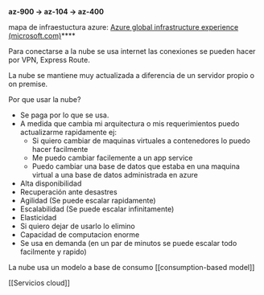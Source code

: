 **az-900 -> az-104 -> az-400**

mapa de infraestuctura azure: [Azure global infrastructure experience (microsoft.com)](https://infrastructuremap.microsoft.com/explore)****

Para conectarse a la nube se usa internet las conexiones se pueden hacer por VPN, Express Route.

La nube se mantiene muy actualizada a diferencia de un servidor propio o on premise.

Por que usar la nube?
- Se paga por lo que se usa.
- A medida que cambia mi arquitectura o mis requerimientos puedo actualizarme rapidamente ej:
	- Si quiero cambiar de maquinas virtuales a contenedores lo puedo hacer facilmente
	- Me puedo cambiar facilemente a un app service
	- Puedo cambiar una base de datos que estaba en una maquina virtual a una base de datos administrada en azure
- Alta disponibilidad
- Recuperación ante desastres
- Agilidad (Se puede escalar rapidamente)
- Escalabilidad (Se puede escalar infinitamente)
- Elasticidad
- Si quiero dejar de usarlo lo elimino
- Capacidad de computacion enorme
- Se usa en demanda (en un par de minutos se puede escalar todo facilmente y rapido)

La nube usa un modelo a base de consumo [[consumption-based model]]

[[Servicios cloud]]
